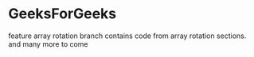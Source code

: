 # GeeksForGeeks

feature array rotation branch contains code from array rotation sections.
and many more to come 